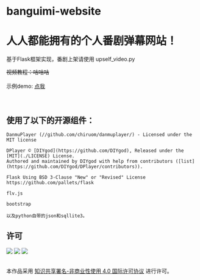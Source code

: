 # banguimi-website
<h1>人人都能拥有的个人番剧弹幕网站！</h1>
<p>基于Flask框架实现，番剧上架请使用 upself_video.py</p>
<s>视频教程：咕咕咕</s></br></br>
示例demo: <a href="http://bgmfun.space">点我</a><br/><br/><br/>
<h2>使用了以下的开源组件：</h2>

~~~
DanmuPlayer (//github.com/chiruom/danmuplayer/) - Licensed under the MIT license

DPlayer © [DIYgod](https://github.com/DIYgod), Released under the [MIT](./LICENSE) License.
Authored and maintained by DIYgod with help from contributors ([list](https://github.com/DIYgod/DPlayer/contributors)).

Flask Using BSD 3-Clause "New" or "Revised" License
https://github.com/pallets/flask

flv.js

bootstrap

以及python自带的json和sqllite3。
~~~


## 许可

![](https://creativecommons.org/images/deed/cc_icon_black_x2.png)
![](https://creativecommons.org/images/deed/attribution_icon_black_x2.png)
![](https://creativecommons.org/images/deed/nc-jp_blue_2x.png)

<br />本作品采用 [知识共享署名-非商业性使用 4.0 国际许可协议](https://creativecommons.org/licenses/by-nc/4.0/deed.zh) 进行许可。
